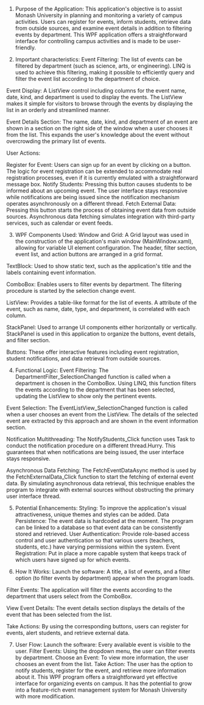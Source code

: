 1. Purpose of the Application:
This application's objective is to assist Monash University in planning and monitoring a variety of campus activities. Users can register for events, inform students, retrieve data from outside sources, and examine event details in addition to filtering events by department. This WPF application offers a straightforward interface for controlling campus activities and is made to be user-friendly.

2. Important characteristics:
Event Filtering: The list of events can be filtered by department (such as science, arts, or engineering). LINQ is used to achieve this filtering, making it possible to efficiently query and filter the event list according to the department of choice.

Event Display: A ListView control including columns for the event name, date, kind, and department is used to display the events. The ListView makes it simple for visitors to browse through the events by displaying the list in an orderly and streamlined manner.

Event Details Section: The name, date, kind, and department of an event are shown in a section on the right side of the window when a user chooses it from the list. This expands the user's knowledge about the event without overcrowding the primary list of events.


User Actions:

Register for Event: Users can sign up for an event by clicking on a button. The logic for event registration can be extended to accommodate real registration processes, even if it is currently emulated with a straightforward message box.
Notify Students: Pressing this button causes students to be informed about an upcoming event. The user interface stays responsive while notifications are being issued since the notification mechanism operates asynchronously on a different thread.
Fetch External Data: Pressing this button starts the process of obtaining event data from outside sources. Asynchronous data fetching simulates integration with third-party services, such as calendar or event feeds.


3. WPF Components Used:
Window and Grid: A Grid layout was used in the construction of the application's main window (MainWindow.xaml), allowing for variable UI element configuration. The header, filter section, event list, and action buttons are arranged in a grid format.

TextBlock: Used to show static text, such as the application's title and the labels containing event information.

ComboBox: Enables users to filter events by department. The filtering procedure is started by the selection change event.

ListView: Provides a table-like format for the list of events. A attribute of the event, such as name, date, type, and department, is correlated with each column.

StackPanel: Used to arrange UI components either horizontally or vertically. StackPanel is used in this application to organize the buttons, event details, and filter section.

Buttons: These offer interactive features including event registration, student notifications, and data retrieval from outside sources.

4. Functional Logic:
Event Filtering: The DepartmentFilter_SelectionChanged function is called when a department is chosen in the ComboBox. Using LINQ, this function filters the events according to the department that has been selected, updating the ListView to show only the pertinent events.

Event Selection: The EventListView_SelectionChanged function is called when a user chooses an event from the ListView. The details of the selected event are extracted by this approach and are shown in the event information section.

Notification Multithreading: The NotifyStudents_Click function uses Task to conduct the notification procedure on a different thread.Hurry. This guarantees that when notifications are being issued, the user interface stays responsive.

Asynchronous Data Fetching: The FetchEventDataAsync method is used by the FetchExternalData_Click function to start the fetching of external event data. By simulating asynchronous data retrieval, this technique enables the program to integrate with external sources without obstructing the primary user interface thread.

5. Potential Enhancements:
Styling: To improve the application's visual attractiveness, unique themes and styles can be added.
Data Persistence: The event data is hardcoded at the moment. The program can be linked to a database so that event data can be consistently stored and retrieved.
User Authentication: Provide role-based access control and user authentication so that various users (teachers, students, etc.) have varying permissions within the system.
Event Registration: Put in place a more capable system that keeps track of which users have signed up for which events.

6. How It Works:
Launch the software: A title, a list of events, and a filter option (to filter events by department) appear when the program loads.

Filter Events: The application will filter the events according to the department that users select from the ComboBox.

View Event Details: The event details section displays the details of the event that has been selected from the list.

Take Actions: By using the corresponding buttons, users can register for events, alert students, and retrieve external data.

7. User Flow:
Launch the software: Every available event is visible to the user.
Filter Events: Using the dropdown menu, the user can filter events by department.
Choose an Event: To view more information, the user chooses an event from the list.
Take Action: The user has the option to notify students, register for the event, and retrieve more information about it.
This WPF program offers a straightforward yet effective interface for organizing events on campus. It has the potential to grow into a feature-rich event management system for Monash University with more modification.

